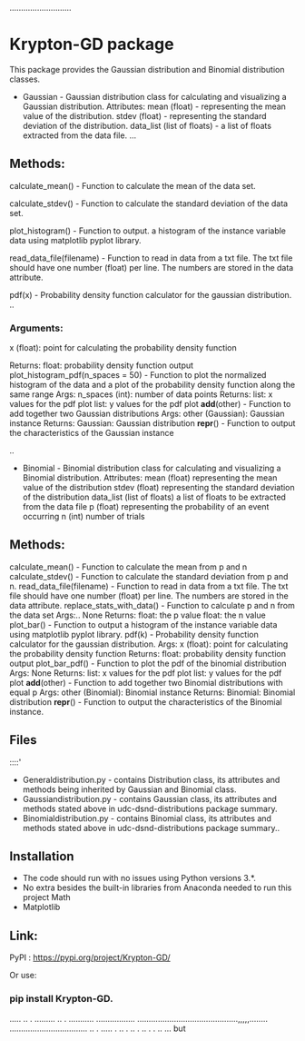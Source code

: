...........................
# Krypton-GD package

This package provides the Gaussian distribution and Binomial distribution classes.

* Gaussian - Gaussian distribution class for calculating and visualizing a Gaussian distribution.
Attributes:
mean (float) - representing the mean value of the distribution.
stdev (float) - representing the standard deviation of the distribution.
data_list (list of floats) - a list of floats extracted from the data file.
...
## Methods:
calculate_mean() - Function to calculate the mean of the data set.

calculate_stdev() - Function to calculate the standard deviation of the data set.

plot_histogram() - Function to output. a histogram of the instance variable data using matplotlib pyplot library.

read_data_file(filename) - Function to read in data from a txt file. The txt file should have one number (float) per line.
The numbers are stored in the data attribute.

pdf(x) - Probability density function calculator for the gaussian distribution.
..
### Arguments:
x (float): point for calculating the probability density function

Returns:
float: probability density function output
plot_histogram_pdf(n_spaces = 50) - Function to plot the normalized histogram of the data and a plot of the probability density function along the same range
Args:
n_spaces (int): number of data points
Returns:
list: x values for the pdf plot
list: y values for the pdf plot
__add__(other) - Function to add together two Gaussian distributions
Args:
other (Gaussian): Gaussian instance
Returns:
Gaussian: Gaussian distribution
__repr__() - Function to output the characteristics of the Gaussian instance

..
* Binomial - Binomial distribution class for calculating and visualizing a Binomial distribution.
Attributes:
mean (float) representing the mean value of the distribution
stdev (float) representing the standard deviation of the distribution
data_list (list of floats) a list of floats to be extracted from the data file
p (float) representing the probability of an event occurring
n (int) number of trials

## Methods:
calculate_mean() - Function to calculate the mean from p and n
calculate_stdev() - Function to calculate the standard deviation from p and n.
read_data_file(filename) - Function to read in data from a txt file. The txt file should have one number (float) per line. The numbers are stored in the data attribute.
replace_stats_with_data() - Function to calculate p and n from the data set
Args:..
None
Returns:
float: the p value
float: the n value
plot_bar() - Function to output a histogram of the instance variable data using matplotlib pyplot library.
pdf(k) - Probability density function calculator for the gaussian distribution.
Args:
x (float): point for calculating the probability density function
Returns:
float: probability density function output
plot_bar_pdf() - Function to plot the pdf of the binomial distribution
Args:
None
Returns:
list: x values for the pdf plot
list: y values for the pdf plot
__add__(other) - Function to add together two Binomial distributions with equal p
Args:
other (Binomial): Binomial instance
Returns:
Binomial: Binomial distribution
__repr__() - Function to output the characteristics of the Binomial instance.



## Files
::::'
* Generaldistribution.py - contains Distribution class, its attributes and methods being inherited by Gaussian and Binomial class.
* Gaussiandistribution.py - contains Gaussian class, its attributes and methods stated above in udc-dsnd-distributions package summary.
* Binomialdistribution.py - contains Binomial class, its attributes and methods stated above in udc-dsnd-distributions package summary..

## Installation
* The code should run with no issues using Python versions 3.*.
* No extra besides the built-in libraries from Anaconda needed to run this project
Math
* Matplotlib
## Link:
PyPI : https://pypi.org/project/Krypton-GD/

Or use:
### pip install Krypton-GD.
..... .. .  ......... .. . ........... ................. ............................................,,,,,........ .................................. .. . ..... . .. . .. . .. . . ..
... but
